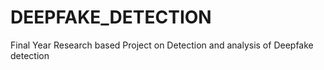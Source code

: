 # DEEPFAKE_DETECTION
Final Year Research based Project on Detection and analysis of Deepfake detection 
